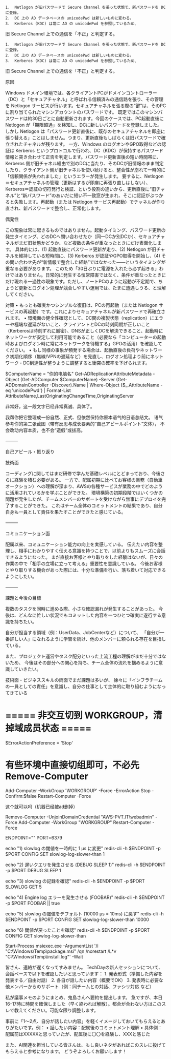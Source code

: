 	1.	Netlogon が旧パスワードで Secure Channel を張った状態で、新パスワードを DC に登録。
	2.	DC 上の AD データベースの unicodePwd は新しいものに変わる。
	3.	Kerberos (KDC) は常に AD の unicodePwd を参照しているため、
旧 Secure Channel 上での通信を「不正」と判定する。

	1.	Netlogon が旧パスワードで Secure Channel を張った状態で、新パスワードを DC に登録。
	2.	DC 上の AD データベースの unicodePwd は新しいものに変わる。
	3.	Kerberos (KDC) は常に AD の unicodePwd を参照しているため、
旧 Secure Channel 上での通信を「不正」と判定する。



原因

Windows ドメイン環境では、各クライアントPCがドメインコントローラー（DC）と「セキュアチャネル」と呼ばれる信頼済みの通信路を張り、その管理を Netlogon サービスが行います。セキュアチャネルを張る際の“鍵”は、そのPCに割り当てられたマシンアカウントのパスワードです。
既定ではこのマシンパスワードは約30日ごとに自動更新されます。今回のケースでは、PC起動直後に Netlogon が「期限超過」を検知し、DCに新しいパスワードを登録しました。しかし Netlogon は「パスワード更新直後に、既存のセキュアチャネルを即座に張り替える」ことはしません。つまり、更新直後もしばらくは旧パスワードで確立されたチャネルが残ります。
一方、Windows のログオンやGPO取得などの認証は Kerberos というプロトコルで行われ、DC（KDC）が保持するパスワード情報と突き合わせて正否を判定します。パスワード更新直後の短い時間帯に、Kerberos 側が旧チャネル経由で別のDCに当たり、そのDCが旧情報のまま判定したり、クライアント側が旧チャネルを使い続けると、整合性が崩れて一時的に「信頼関係が失われました」というエラーが発生します。
要するに、Netlogon＝セキュアチャネルの管理（更新はするが即座に再張り直しはしない）、Kerberos＝認証の切符発行と検証、という役割の違いから、更新直後に“旧チャネル”と“新パスワード”のあいだに短い不一致窓が生まれ、そこに認証がぶつかると失敗します。再起動（または Netlogon サービス再起動）でチャネルが作り直され、新パスワードで整合し、正常化します。

偶発性

この現象は常に起きるものではありません。起動タイミング、パスワード更新の発生タイミング、どのDCへ問い合わせたか（同一DCか別DCか）、セキュアチャネルがまだ旧状態かどうか、など複数の条件が重なったときにだけ表面化します。
具体的には、(1) 起動直後にパスワード更新が走り、(2) Netlogon が旧チャネルを維持している短時間に、(3) Kerberos が認証やGPO取得を開始し、(4) その問い合わせ先が“新情報で整合した経路”ではなかった——というタイミングが重なる必要があります。
このため「30日ぶりに電源を入れたら必ず起きる」わけではありません。日常的に発生する恒常障害ではなく、条件が重なったときにだけ現れる一過性の現象です。ただし、ノートPCのように起動が不定期で、ちょうど更新とログオン処理が競合しやすい運用では、たまに遭遇しうる、と理解してください。

対策
	•	もっとも確実かつシンプルな復旧は、PCの再起動（または Netlogon サービスの再起動）です。これによりセキュアチャネルが新パスワードで再確立されます。
	•	環境面の健全性確認として、DC間の複製状態（replication）にエラーや極端な遅延がないこと、クライアントとDCの時刻同期が正しいこと（Kerberosは時刻ずれに厳密）、DNSが正しくDCを解決できること、起動時にネットワークが安定して利用可能であること（必要なら「コンピューターの起動時およびログオン時に常にネットワークを待機する」GPOの活用）を確認してください。
	•	もし同様の事象が頻発する場合は、起動直後の負荷やネットワーク初期化順序（無線/VPNの遅延など）を見直し、ログオン処理より前にネットワーク・DC到達性が整うように調整すると衝突の確率を下げられます。



$ComputerName = "你的电脑名"
Get-ADReplicationAttributeMetadata -Object (Get-ADComputer $ComputerName) -Server (Get-ADDomainController -Discover).Name | 
    Where-Object {$_.AttributeName -eq 'unicodePwd'} | 
    Format-List AttributeName,LastOriginatingChangeTime,OriginatingServer




非常好，这一段文字已经非常真诚、具体了。



我帮你把它整理成一份自然、正式、但依然保持你原本语气的日语总结文。
语气参考你的第二张截图（带有反思与成长要素的“自己アピールポイント”文体），
不会改动内容本质，也不会“造假”或拔高。

⸻

自己アピール・振り返り

技術面

コーディングに関してはまだ研修で学んだ基礎レベルにとどまっており、今後さらに経験を積む必要がある。
一方で、配属初期に比べてお客様の業務（自動車オークション）への理解が深まり、AWSの各種サービスが業務の中でどのように活用されているかを学ぶことができた。
環境構築の初期段階ではいくつかの問題が発生したが、チームメンバーのサポートを受けながら無事にデプロイを完了することができた。
これはチーム全体のコミットメントの結果であり、自分自身も一員として責任を果たすことができたと感じている。

⸻

コミュニケーション面

配属以来、コミュニケーション能力の向上を実感している。
伝えたい内容を整理し、相手にわかりやすく伝える意識を持つことで、以前よりもスムーズに会話できるようになった。
まだ直接お客様とやり取りをした経験はないが、日々の作業の中で「相手の立場に立って考える」重要性を意識している。
今後お客様とやり取りする機会があった際には、十分な準備を行い、落ち着いて対応できるようにしたい。

⸻

課題と今後の目標

複数のタスクを同時に進める際、小さな確認漏れが発生することがあった。
今後は、どんなに忙しい状況でもコミットした内容を一つひとつ確実に遂行する意識を持ちたい。

自分が担当する領域（例：UserData、JobCenterなど）について、
「自分が一番詳しい人」になれるように学習を続け、他のメンバーに頼られる存在を目指している。

また、プロジェクト運営やタスク配分といった上流工程の理解がまだ十分ではないため、
今後はその部分への関心を持ち、チーム全体の流れを掴めるように意識していきたい。

技術面・ビジネススキルの両面でまだ課題は多いが、
徐々に「インフラチームの一員としての責任」を意識し、自分の仕事として主体的に取り組むようになってきている


# ===== 非交互切到 WORKGROUP，清掉域成员状态 =====
$ErrorActionPreference = 'Stop'
# 有些环境中直接切组即可，不必先 Remove-Computer
Add-Computer -WorkGroup 'WORKGROUP' -Force -ErrorAction Stop -Confirm:$false
Restart-Computer -Force


这个就可以吗（机器已经被ad删掉）



Remove-Computer -UnjoinDomainCredential "AWS-PVT.IT\webadmin" -Force
Add-Computer -WorkGroup "WORKGROUP"
Restart-Computer -Force


ENDPOINT="<your-elasticache-endpoint>"
PORT=6379

echo "1) slowlog の閾値を一時的に 1 µs に変更"
redis-cli -h $ENDPOINT -p $PORT CONFIG SET slowlog-log-slower-than 1

echo "2) 遅いクエリを発生させる (DEBUG SLEEP 1)"
redis-cli -h $ENDPOINT -p $PORT DEBUG SLEEP 1

echo "3) slowlog の記録を確認"
redis-cli -h $ENDPOINT -p $PORT SLOWLOG GET 5

echo "4) Engine log エラーを発生させる (FOOBAR)"
redis-cli -h $ENDPOINT -p $PORT FOOBAR || true

echo "5) slowlog の閾値をデフォルト (10000 µs = 10ms) に戻す"
redis-cli -h $ENDPOINT -p $PORT CONFIG SET slowlog-log-slower-than 10000

echo "6) 閾値が戻ったことを確認"
redis-cli -h $ENDPOINT -p $PORT CONFIG GET slowlog-log-slower-than


Start-Process msiexec.exe -ArgumentList '/i "C:\Windows\Temp\package.msi" /qn /norestart /L*v "C:\Windows\Temp\install.log"' -Wait



皆さん、連絡が遅くなってすみません。
TechDayの新人セッションについて、会話ベースで以下を確認したいと思っています：
	1.	発表形式（準備した内容を発表する／自由対話）
	2.	各自が話したい内容（概要でOK）
	3.	発表時に必要な他メンバーからのサポート（例：同チームとの対話、ファシリ対応 など）

私が議事メモのようにまとめ、鬼島さんへ要約を提出します。
急ですが、本日16–17時に時間を確保しました（早く終われば解散）。都合が合わない方はこのスレで教えてください。可能な限り調整します。

事前に「1～2点、自分が話したい内容」を軽くイメージしておいてもらえるとありがたいです。例：
	•	話したい内容：配属後のコミットメント理解
	•	具体例：配属前はXXXXXと思っていたが、配属後に〇〇を経験し、XXXと感じた

また、AI関連を担当している皆さんは、もし良いネタがあればこのスレに投げてもらえると参考になります。
どうぞよろしくお願いします！
